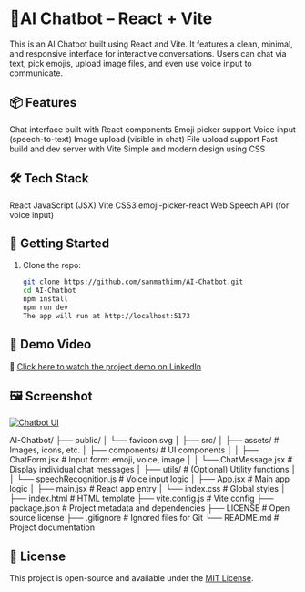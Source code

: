 # 🤖AI Chatbot – React + Vite

This is an AI Chatbot built using React and Vite. It features a clean, minimal, and responsive interface for interactive conversations. Users can chat via text, pick emojis, upload image files, and even use voice input to communicate.

## 📦 Features

Chat interface built with React components
Emoji picker support
Voice input (speech-to-text)
Image upload (visible in chat)
File upload support
Fast build and dev server with Vite
Simple and modern design using CSS

## 🛠️ Tech Stack

React
JavaScript (JSX)
Vite
CSS3
emoji-picker-react
Web Speech API (for voice input)

## 🚀 Getting Started

1. Clone the repo:
   ```bash
   git clone https://github.com/sanmathimn/AI-Chatbot.git
   cd AI-Chatbot
   npm install
   npm run dev
   The app will run at http://localhost:5173

## 🔗 Demo Video

🎥 [Click here to watch the project demo on LinkedIn](https://www.linkedin.com/posts/sanmathi-m-n-300190373_ai-chatboot-machinelearning-activity-7353047018681888768-2b2O?utm_source=share&utm_medium=member_desktop&rcm=ACoAAFxllrAB2mP6usCdZraySPtZAqF6EL0J9c0)

## 🖼️ Screenshot

[![Chatbot UI](https://raw.githubusercontent.com/sanmathimn/AI-Chatbot/main/chatbot-ui.png)](https://raw.githubusercontent.com/sanmathimn/AI-Chatbot/main/chatbot-ui.png)

AI-Chatbot/
├── public/
│   └── favicon.svg
│
├── src/
│   ├── assets/                   # Images, icons, etc.
│   ├── components/               # UI components
│   │   ├── ChatForm.jsx          # Input form: emoji, voice, image
│   │   └── ChatMessage.jsx       # Display individual chat messages
│   ├── utils/                    # (Optional) Utility functions
│   │   └── speechRecognition.js  # Voice input logic
│   ├── App.jsx                   # Main app logic
│   ├── main.jsx                  # React app entry
│   └── index.css                 # Global styles
│
├── index.html                   # HTML template
├── vite.config.js               # Vite config
├── package.json                 # Project metadata and dependencies
├── LICENSE                      # Open source license
├── .gitignore                   # Ignored files for Git
└── README.md                    # Project documentation


## 📄 License

This project is open-source and available under the [MIT License](LICENSE).


